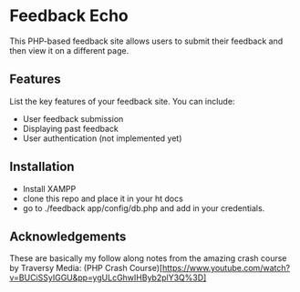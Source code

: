 # Feedback Echo

This PHP-based feedback site allows users to submit their feedback and then view it on a different page.

## Features

List the key features of your feedback site. You can include:

- User feedback submission
- Displaying past feedback
- User authentication (not implemented yet)

## Installation

- Install XAMPP
- clone this repo and place it in your ht docs
- go to ./feedback app/config/db.php and add in your credentials.

## Acknowledgements

These are basically my follow along notes from the amazing crash course by Traversy Media:
(PHP Crash Course)[https://www.youtube.com/watch?v=BUCiSSyIGGU&pp=ygULcGhwIHByb2plY3Q%3D]
